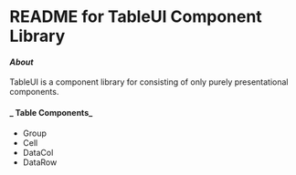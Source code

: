 # README for TableUI Component Library

#### _About_
TableUI is a component library for consisting of only purely presentational components.

#### _ Table Components_

* Group
* Cell
* DataCol
* DataRow
